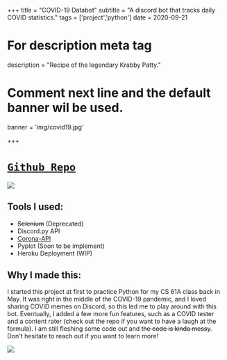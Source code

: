 +++
title = "COVID-19 Databot"
subtitle = "A discord bot that tracks daily COVID statistics."
tags = ['project','python']
date = 2020-09-21

# For description meta tag
description = "Recipe of the legendary Krabby Patty."

# Comment next line and the default banner wil be used.
banner = 'img/covid19.jpg'

+++
# [`Github Repo`](https://github.com/royh02/covid-databot)

![](img/covid19.jpg)

## Tools I used:

- ~~Selenium~~ (Deprecated)
- Discord.py API
- [Corona-API](https://corona-api.com/)
- Pyplot (Soon to be implement)
- Heroku Deployment (WIP)

## Why I made this:
I started this project at first to practice Python for my CS 61A class back in May. It was right in the middle of the COVID-19 pandemic, and I loved sharing COVID memes on Discord, so this led me to play around with this bot. Eventually, I added a few more fun features, such as a COVID tester and a content rater (check out the repo if you want to have a laugh at the formula). I am still fleshing some code out and ~~the code is kinda messy~~. Don't hesitate to reach out if you want to learn more!

![](img/covid-bot.png)